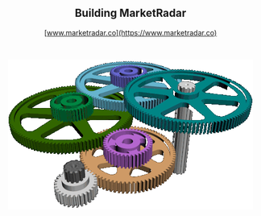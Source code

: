 <div align="center">

## **Building MarketRadar**


[www.marketradar.co](https://www.marketradar.co)

<br>

![Alt Text](gears_transparent.gif)

</div>
